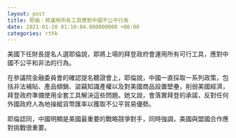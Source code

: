```yaml
---
layout: post
title: 耶倫：將運用所有工具應對中國不公平行為
date: 2021-01-20 01:10:04.000000000 +08:00
categories: rthk
---
```


美國下任財長提名人選耶倫說，即將上場的拜登政府會運用所有可行工具，應對中國不公平和非法的行為。

在參議院金融委員會的確認提名聽證會上，耶倫說，中國一直採取一系列政策，包括非法補貼、產品傾銷、盜竊知識產權以及對美國商品設置壁壘，削弱美國經濟，拜登政府準備使用全套工具解決這些問題。她又說，會落實拜登的承諾，反對任何外國政府人為地操縱貨幣匯率以獲取不公平貿易優勢。

耶倫認同，中國明顯是美國最重要的戰略競爭對手，同時強調，美國與盟國合作應對挑戰很重要。
